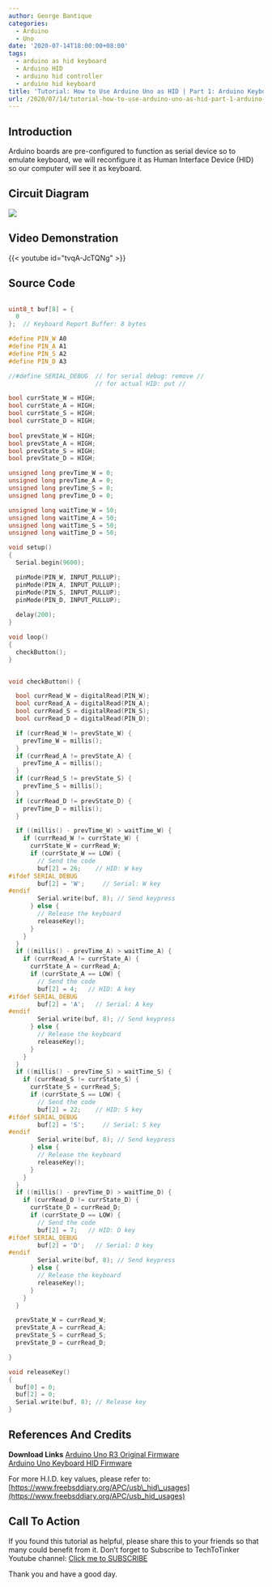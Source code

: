 ```yaml
---
author: George Bantique
categories:
  - Arduino
  - Uno
date: '2020-07-14T18:00:00+08:00'
tags:
  - arduino as hid keyboard
  - Arduino HID
  - arduino hid controller
  - arduino hid keyboard
title: 'Tutorial: How to Use Arduino Uno as HID | Part 1: Arduino Keyboard Emulation'
url: /2020/07/14/tutorial-how-to-use-arduino-uno-as-hid-part-1-arduino-keyboard-emulation/
---
```


## **Introduction**
Arduino boards are pre-configured to function as serial device so to emulate keyboard, we will reconfigure it as Human Interface Device (HID) so our computer will see it as keyboard.

## **Circuit Diagram**
[![](https://1.bp.blogspot.com/-Oh8v-cp5Gh4/Xw2ARhyjH4I/AAAAAAAAAM4/azq28lqwFLggQI0VJDmvp3OLmiiLgNseQCLcBGAsYHQ/s640/HID-Keyboard.png)](https://1.bp.blogspot.com/-Oh8v-cp5Gh4/Xw2ARhyjH4I/AAAAAAAAAM4/azq28lqwFLggQI0VJDmvp3OLmiiLgNseQCLcBGAsYHQ/s1600/HID-Keyboard.png)

## **Video Demonstration**
{{< youtube id="tvqA-JcTQNg" >}}



## **Source Code**
```cpp { lineNos="true" wrap="true" }

uint8_t buf[8] = {
  0
};  // Keyboard Report Buffer: 8 bytes

#define PIN_W A0
#define PIN_A A1
#define PIN_S A2
#define PIN_D A3

//#define SERIAL_DEBUG  // for serial debug: remove //
                        // for actual HID: put //

bool currState_W = HIGH;
bool currState_A = HIGH;
bool currState_S = HIGH;
bool currState_D = HIGH;
          
bool prevState_W = HIGH; 
bool prevState_A = HIGH; 
bool prevState_S = HIGH; 
bool prevState_D = HIGH; 

unsigned long prevTime_W = 0;
unsigned long prevTime_A = 0;
unsigned long prevTime_S = 0;
unsigned long prevTime_D = 0;

unsigned long waitTime_W = 50;
unsigned long waitTime_A = 50;
unsigned long waitTime_S = 50;
unsigned long waitTime_D = 50;

void setup() 
{
  Serial.begin(9600);

  pinMode(PIN_W, INPUT_PULLUP);
  pinMode(PIN_A, INPUT_PULLUP);
  pinMode(PIN_S, INPUT_PULLUP);
  pinMode(PIN_D, INPUT_PULLUP);
  
  delay(200);
}

void loop() 
{
  checkButton();
}


void checkButton() {

  bool currRead_W = digitalRead(PIN_W);
  bool currRead_A = digitalRead(PIN_A);
  bool currRead_S = digitalRead(PIN_S);
  bool currRead_D = digitalRead(PIN_D);

  if (currRead_W != prevState_W) {
    prevTime_W = millis();
  }
  if (currRead_A != prevState_A) {
    prevTime_A = millis();
  }
  if (currRead_S != prevState_S) {
    prevTime_S = millis();
  }
  if (currRead_D != prevState_D) {
    prevTime_D = millis();
  }

  if ((millis() - prevTime_W) > waitTime_W) {
    if (currRead_W != currState_W) {
      currState_W = currRead_W;
      if (currState_W == LOW) {
        // Send the code
        buf[2] = 26;    // HID: W key
#ifdef SERIAL_DEBUG
        buf[2] = 'W';     // Serial: W key
#endif
        Serial.write(buf, 8); // Send keypress
      } else {
        // Release the keyboard
        releaseKey();
      }
    }
  }
  if ((millis() - prevTime_A) > waitTime_A) {
    if (currRead_A != currState_A) {
      currState_A = currRead_A;
      if (currState_A == LOW) {
        // Send the code
        buf[2] = 4;   // HID: A key
#ifdef SERIAL_DEBUG
        buf[2] = 'A';   // Serial: A key
#endif
        Serial.write(buf, 8); // Send keypress
      } else {
        // Release the keyboard
        releaseKey();
      }
    }
  }
  if ((millis() - prevTime_S) > waitTime_S) {
    if (currRead_S != currState_S) {
      currState_S = currRead_S;
      if (currState_S == LOW) {
        // Send the code
        buf[2] = 22;    // HID: S key
#ifdef SERIAL_DEBUG
        buf[2] = 'S';     // Serial: S key
#endif
        Serial.write(buf, 8); // Send keypress
      } else {
        // Release the keyboard
        releaseKey();
      }
    }
  }
  if ((millis() - prevTime_D) > waitTime_D) {
    if (currRead_D != currState_D) {
      currState_D = currRead_D;
      if (currState_D == LOW) {
        // Send the code
        buf[2] = 7;   // HID: D key
#ifdef SERIAL_DEBUG        
        buf[2] = 'D';   // Serial: D key
#endif
        Serial.write(buf, 8); // Send keypress
      } else {
        // Release the keyboard
        releaseKey();
      }
    }
  }

  prevState_W = currRead_W;
  prevState_A = currRead_A;
  prevState_S = currRead_S;
  prevState_D = currRead_D;

}

void releaseKey() 
{
  buf[0] = 0;
  buf[2] = 0;
  Serial.write(buf, 8); // Release key  
}
```

## **References And Credits**

**Download Links**
[Arduino Uno R3 Original Firmware](https://drive.google.com/file/d/1Xs2ADXVjBxxyRpavzPLE5NW-zOCYorf0/view?usp=sharing)  
[Arduino Uno Keyboard HID Firmware](https://drive.google.com/file/d/1bVfzKfyKijaYnYtgYL_5mQRJzwy7Quia/view?usp=sharing)

For more H.I.D. key values, please refer to:  
[https://www.freebsddiary.org/APC/usb\_hid\_usages](https://www.freebsddiary.org/APC/usb_hid_usages)

## **Call To Action**
If you found this tutorial as helpful, please share this to your friends so that many could benefit from it.
Don’t forget to Subscribe to TechToTinker Youtube channel:
[Click me to SUBSCRIBE](https://www.youtube.com/c/TechToTinker?sub_confirmation=1)

Thank you and have a good day.
